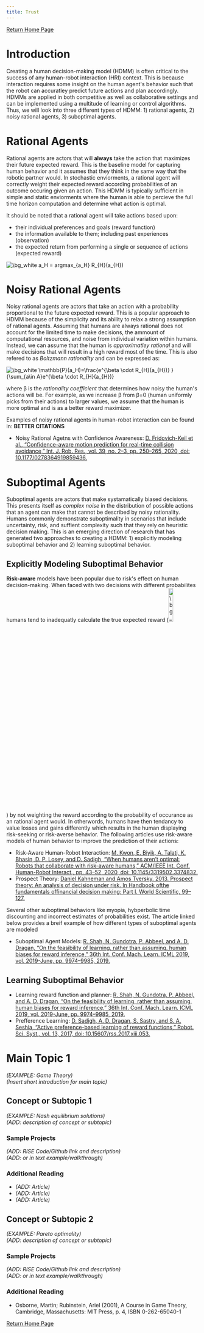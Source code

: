 ```yaml
---
title: Trust
---
```


[Return Home Page](../index.md)

# Introduction
Creating a human decision-making model (HDMM) is often critical to the success of any human-robot interaction (HRI) context. This is because interaction requires some insight on the human agent's behavior such that the robot can accuratley predict future actions and plan accordingly. HDMMs are applied in both competitive as well as collaborative settings and can be implemented using a multitude of learning or control algorithms. Thus, we will look into three different types of HDMM: 1) rational agents, 2) noisy rational agents, 3) suboptimal agents.

# Rational Agents
Rational agents are actors that will **always** take the action that maximizes their future expected reward. This is the baseline model for capturing human behavior and it assumes that they think in the same way that the robotic partner would. In stochastic enviorments, a rational agent will correctly weight their expected reward according probabilities of an outcome occuring given an action. This HDMM is typically sufficient in simple and static enviorments where the human is able to percieve the full time horizon computation and determine what action is optimal.

<!---Osborne, Martin; Rubinstein, Ariel (2001), A Course in Game Theory, Cambridge, Massachusetts: MIT Press, p. 4, ISBN 0-262-65040-1 ---> 

It should be noted that a rational agent will take actions based upon:
- their individual preferences and goals (reward function)
- the information available to them; including past experiences (observation)
- the expected return from performing a single or sequence of actions (expected reward)

<img src="https://latex.codecogs.com/png.image?\dpi{110}&space;\bg_white&space;a_H&space;=&space;argmax_{a_H}&space;R_{H}(a_{H})" title="\bg_white a_H = argmax_{a_H} R_{H}(a_{H})" />



# Noisy Rational Agents
Noisy rational agents are actors that take an action with a probability proportional to the future expected reward. This is a popular approach to HDMM because of the simplicity and its ability to relax a strong assumption of rational agents. Assuming that humans are always rational does not account for the limited time to make decisions, the ammount of computational resources, and noise from individual variation within humans. Instead, we can assume that the human is _approximatley rational_ and will make decisions that will result in a high reward most of the time. This is also refered to as _Boltzmann rationality_ and can be expressed as:

<img src="https://latex.codecogs.com/png.image?\dpi{110}&space;\bg_white&space;\mathbb{P}(a_H)=\frac{e^{\beta&space;\cdot&space;R_{H}(a_{H})}&space;}{\sum_{a\in&space;A}e^{\beta&space;\cdot&space;R_{H}(a_{H})}" title="\bg_white \mathbb{P}(a_H)=\frac{e^{\beta \cdot R_{H}(a_{H})} }{\sum_{a\in A}e^{\beta \cdot R_{H}(a_{H})}" />

where β is the _rationality coefficient_ that determines how noisy the human's actions will be. For example, as we increase β from β=0 (human uniformly picks from their actions) to larger values, we assume that the human is more optimal and is as a better reward maximizer.

Examples of noisy rational agents in human-robot interaction can be found in: **BETTER CITATIONS**
+ Noisy Rational Agetns with Confidence Awareness: [D. Fridovich-Keil et al., “Confidence-aware motion prediction for real-time collision avoidance,” Int. J. Rob. Res., vol. 39, no. 2–3, pp. 250–265, 2020, doi: 10.1177/0278364919859436.](https://journals.sagepub.com/doi/full/10.1177/0278364919859436)


# Suboptimal Agents
Suboptimal agents are actors that make systamatically biased decisions. This presents itself as _complex noise_ in the distribution of possible actions that an agent can make that cannot be described by noisy rationality. Humans commonly demonstrate suboptimality in scenarios that include uncertainty, risk, and suffient complexity such that they rely on heuristic decision making. This is an emerging direction of research that has generated two approaches to creating a HDMM: 1) explicitly modeling suboptimal behavior and 2) learning suboptimal behavior.

## Explicitly Modeling Suboptimal Behavior

**Risk-aware** models have been popular due to risk's effect on human decision-making. When faced with two decisions with different probabilites humans tend to inadequatly calculate the true expected reward (<img src="https://latex.codecogs.com/png.image?\dpi{110}&space;\bg_white&space;\mathbb{E}(R_H(a_H))=pR_{H}(a_{H})" title="\bg_white \mathbb{E}(R_H(a_H))=pR_{H}(a_{H})" width=15% height=15%/>) by not weighting the reward according to the probability of occurance as an rational agent would. In otherwords, humans have then tendancy to value losses and gains differently which results in the human displaying risk-seeking or risk-averse behavior. The following articles use risk-aware models of human behavior to improve the prediction of their actions:

+ Risk-Aware Human-Robot Interaction: [M. Kwon, E. Biyik, A. Talati, K. Bhasin, D. P. Losey, and D. Sadigh, “When humans aren’t optimal: Robots that collaborate with risk-aware humans,” ACM/IEEE Int. Conf. Human-Robot Interact., pp. 43–52, 2020, doi: 10.1145/3319502.3374832.](https://www.researchgate.net/publication/339773817_When_Humans_Aren't_Optimal_Robots_that_Collaborate_with_Risk-Aware_Humans)
+ Prospect Theory: [Daniel Kahneman and Amos Tversky. 2013. Prospect theory: An analysis of decision under risk. In Handbook ofthe fundamentals offinancial decision making: Part I. World Scientific, 99–127.](https://www.uzh.ch/cmsssl/suz/dam/jcr:00000000-64a0-5b1c-0000-00003b7ec704/10.05-kahneman-tversky-79.pdf)

Several other suboptimal behaviors like myopia, hybperbolic time discounting and incorrect estimates of probabilities exist. The article linked below provides a breif example of how different types of suboptimal agents are modeled
+ Suboptimal Agent Models: [R. Shah, N. Gundotra, P. Abbeel, and A. D. Dragan, “On the feasibility of learning, rather than assuming, human biases for reward inference,” 36th Int. Conf. Mach. Learn. ICML 2019, vol. 2019-June, pp. 9974–9985, 2019.](http://proceedings.mlr.press/v97/shah19a/shah19a.pdf)


## Learning Suboptimal Behavior

+ Learning reward function and planner: [R. Shah, N. Gundotra, P. Abbeel, and A. D. Dragan, “On the feasibility of learning, rather than assuming, human biases for reward inference,” 36th Int. Conf. Mach. Learn. ICML 2019, vol. 2019-June, pp. 9974–9985, 2019.](http://proceedings.mlr.press/v97/shah19a/shah19a.pdf)  
+ Prefference Learning: [D. Sadigh, A. D. Dragan, S. Sastry, and S. A. Seshia, “Active preference-based learning of reward functions,” Robot. Sci. Syst., vol. 13, 2017, doi: 10.15607/rss.2017.xiii.053.](https://people.eecs.berkeley.edu/~sastry/pubs/Pdfs%20of%202017/SadighActive2017.pdf)





# Main Topic 1 
*(EXAMPLE: Game Theory)* \
*(Insert short introduction for main topic)*

## Concept or Subtopic 1
*(EXAMPLE: Nash equilibrium solutions)*\
*(ADD: description of concept or subtopic)*

### Sample Projects
*(ADD: RISE Code/Github link and description)*\
*(ADD: or in text example/walkthrough)*
 
### Additional Reading
+ *(ADD: Article)*
+ *(ADD: Article)*
+ *(ADD: Article)*


## Concept or Subtopic 2
*(EXAMPLE: Pareto optimality)*\
*(ADD: description of concept or subtopic)*

### Sample Projects
*(ADD: RISE Code/Github link and description)*\
*(ADD: or in text example/walkthrough)*

### Additional Reading
+ Osborne, Martin; Rubinstein, Ariel (2001), A Course in Game Theory, Cambridge, Massachusetts: MIT Press, p. 4, ISBN 0-262-65040-1

[Return Home Page](../index.md)
